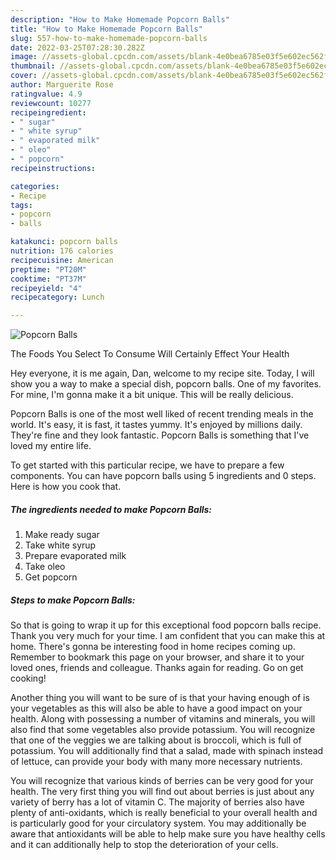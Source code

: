 ```yaml
---
description: "How to Make Homemade Popcorn Balls"
title: "How to Make Homemade Popcorn Balls"
slug: 557-how-to-make-homemade-popcorn-balls
date: 2022-03-25T07:28:30.282Z
image: //assets-global.cpcdn.com/assets/blank-4e0bea6785e03f5e602ec562f230caae08da540cada707380b4fe1bbebba43da.png
thumbnail: //assets-global.cpcdn.com/assets/blank-4e0bea6785e03f5e602ec562f230caae08da540cada707380b4fe1bbebba43da.png
cover: //assets-global.cpcdn.com/assets/blank-4e0bea6785e03f5e602ec562f230caae08da540cada707380b4fe1bbebba43da.png
author: Marguerite Rose
ratingvalue: 4.9
reviewcount: 10277
recipeingredient:
- " sugar"
- " white syrup"
- " evaporated milk"
- " oleo"
- " popcorn"
recipeinstructions:

categories:
- Recipe
tags:
- popcorn
- balls

katakunci: popcorn balls 
nutrition: 176 calories
recipecuisine: American
preptime: "PT20M"
cooktime: "PT37M"
recipeyield: "4"
recipecategory: Lunch

---
```



![Popcorn Balls](//assets-global.cpcdn.com/assets/blank-4e0bea6785e03f5e602ec562f230caae08da540cada707380b4fe1bbebba43da.png)

The Foods You Select To Consume Will Certainly Effect Your Health

Hey everyone, it is me again, Dan, welcome to my recipe site. Today, I will show you a way to make a special dish, popcorn balls. One of my favorites. For mine, I'm gonna make it a bit unique. This will be really delicious.

Popcorn Balls is one of the most well liked of recent trending meals in the world. It's easy, it is fast, it tastes yummy. It's enjoyed by millions daily. They're fine and they look fantastic. Popcorn Balls is something that I've loved my entire life.




To get started with this particular recipe, we have to prepare a few components. You can have popcorn balls using 5 ingredients and 0 steps. Here is how you cook that.

<!--inarticleads1-->

##### The ingredients needed to make Popcorn Balls:

1. Make ready  sugar
1. Take  white syrup
1. Prepare  evaporated milk
1. Take  oleo
1. Get  popcorn




<!--inarticleads2-->

##### Steps to make Popcorn Balls:





So that is going to wrap it up for this exceptional food popcorn balls recipe. Thank you very much for your time. I am confident that you can make this at home. There's gonna be interesting food in home recipes coming up. Remember to bookmark this page on your browser, and share it to your loved ones, friends and colleague. Thanks again for reading. Go on get cooking!

Another thing you will want to be sure of is that your having enough of is your vegetables as this will also be able to have a good impact on your health. Along with possessing a number of vitamins and minerals, you will also find that some vegetables also provide potassium. You will recognize that one of the veggies we are talking about is broccoli, which is full of potassium. You will additionally find that a salad, made with spinach instead of lettuce, can provide your body with many more necessary nutrients.

You will recognize that various kinds of berries can be very good for your health. The very first thing you will find out about berries is just about any variety of berry has a lot of vitamin C. The majority of berries also have plenty of anti-oxidants, which is really beneficial to your overall health and is particularly good for your circulatory system. You may additionally be aware that antioxidants will be able to help make sure you have healthy cells and it can additionally help to stop the deterioration of your cells.
